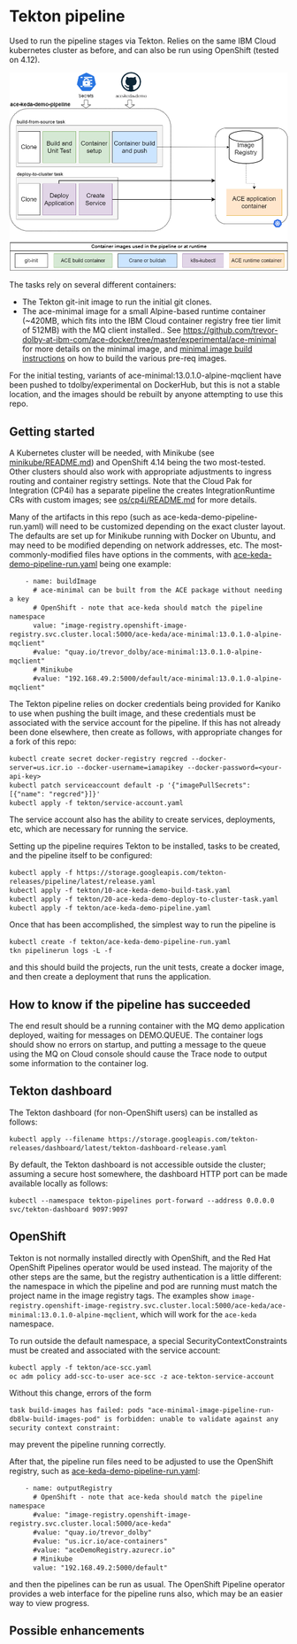 # Tekton pipeline

Used to run the pipeline stages via Tekton. Relies on the same IBM Cloud kubernetes cluster as 
before, and can also be run using OpenShift (tested on 4.12).

![Pipeline overview](/demo-infrastructure/images/tekton-pipeline.png)

The tasks rely on several different containers:

- The Tekton git-init image to run the initial git clones.
- The ace-minimal image for a small Alpine-based runtime container (~420MB, which fits into the IBM 
Cloud container registry free tier limit of 512MB) with the MQ client installed..  See 
https://github.com/trevor-dolby-at-ibm-com/ace-docker/tree/master/experimental/ace-minimal for more 
details on the minimal image, and [minimal image build instructions](minimal-image-build/README.md)
on how to build the various pre-req images.

For the initial testing, variants of ace-minimal:13.0.1.0-alpine-mqclient have been pushed to tdolby/experimental 
on DockerHub, but this is not a stable location, and the images should be rebuilt by anyone attempting 
to use this repo.

## Getting started

A Kubernetes cluster will be needed, with Minikube (see [minikube/README.md](/tekton/minikube/README.md)) and
OpenShift 4.14 being the two most-tested. Other clusters should also work with appropriate adjustments to
ingress routing and container registry settings. Note that the Cloud Pak for Integration (CP4i) has a separate
pipeline the creates IntegrationRuntime CRs with custom images; see [os/cp4i/README.md](/tekton/os/cp4i/README.md)
for more details.

Many of the artifacts in this repo (such as ace-keda-demo-pipeline-run.yaml) will need to be customized depending on
the exact cluster layout. The defaults are set up for Minikube running with Docker on Ubuntu, and may need
to be modified depending on network addresses, etc. The most-commonly-modified files have options in the
comments, with [ace-keda-demo-pipeline-run.yaml](ace-keda-demo-pipeline-run.yaml) being one example:
```
    - name: buildImage
      # ace-minimal can be built from the ACE package without needing a key
      # OpenShift - note that ace-keda should match the pipeline namespace
      value: "image-registry.openshift-image-registry.svc.cluster.local:5000/ace-keda/ace-minimal:13.0.1.0-alpine-mqclient"
      #value: "quay.io/trevor_dolby/ace-minimal:13.0.1.0-alpine-mqclient"
      # Minikube
      #value: "192.168.49.2:5000/default/ace-minimal:13.0.1.0-alpine-mqclient"
```

 The Tekton pipeline relies on docker credentials being provided for Kaniko to use when pushing 
the built image, and these credentials must be associated with the service account for the pipeline. 
If this has not already been done elsewhere, then create as follows, with appropriate changes for a 
fork of this repo:
```
kubectl create secret docker-registry regcred --docker-server=us.icr.io --docker-username=iamapikey --docker-password=<your-api-key>
kubectl patch serviceaccount default -p '{"imagePullSecrets": [{"name": "regcred"}]}'
kubectl apply -f tekton/service-account.yaml
```
The service account also has the ability to create services, deployments, etc, which are necessary 
for running the service.

Setting up the pipeline requires Tekton to be installed, tasks to be created, and the pipeline itself
to be configured:
```
kubectl apply -f https://storage.googleapis.com/tekton-releases/pipeline/latest/release.yaml
kubectl apply -f tekton/10-ace-keda-demo-build-task.yaml
kubectl apply -f tekton/20-ace-keda-demo-deploy-to-cluster-task.yaml
kubectl apply -f tekton/ace-keda-demo-pipeline.yaml
```

Once that has been accomplished, the simplest way to run the pipeline is
```
kubectl create -f tekton/ace-keda-demo-pipeline-run.yaml
tkn pipelinerun logs -L -f
```

and this should build the projects, run the unit tests, create a docker image, and then create a 
deployment that runs the application.

## How to know if the pipeline has succeeded

The end result should be a running container with the MQ demo application deployed, waiting for
messages on DEMO.QUEUE. The container logs should show no errors on startup, and putting a message
to the queue using the MQ on Cloud console should cause the Trace node to output some information
to the container log.

## Tekton dashboard

The Tekton dashboard (for non-OpenShift users) can be installed as follows:
```
kubectl apply --filename https://storage.googleapis.com/tekton-releases/dashboard/latest/tekton-dashboard-release.yaml
```

By default, the Tekton dashboard is not accessible outside the cluster; assuming a secure host
somewhere, the dashboard HTTP port can be made available locally as follows:
```
kubectl --namespace tekton-pipelines port-forward --address 0.0.0.0 svc/tekton-dashboard 9097:9097
```

## OpenShift

Tekton is not normally installed directly with OpenShift, and the Red Hat OpenShift Pipelines operator
would be used instead. The majority of the other steps are the same, but the registry authentication is 
a little different: the namespace in which the pipeline and pod are running must match the project
name in the image registry tags. The examples show 
`image-registry.openshift-image-registry.svc.cluster.local:5000/ace-keda/ace-minimal:13.0.1.0-alpine-mqclient`,
which will work for the `ace-keda` namespace.

To run outside the default namespace, a special SecurityContextConstraints must be created and
associated with the service account:
```
kubectl apply -f tekton/ace-scc.yaml
oc adm policy add-scc-to-user ace-scc -z ace-tekton-service-account
```
Without this change, errors of the form
```
task build-images has failed: pods "ace-minimal-image-pipeline-run-db8lw-build-images-pod" is forbidden: unable to validate against any security context constraint: 
```
may prevent the pipeline running correctly.

After that, the pipeline run files need to be adjusted to use the OpenShift registry, such 
as [ace-keda-demo-pipeline-run.yaml](ace-keda-demo-pipeline-run.yaml):
```
    - name: outputRegistry
      # OpenShift - note that ace-keda should match the pipeline namespace
      #value: "image-registry.openshift-image-registry.svc.cluster.local:5000/ace-keda"
      #value: "quay.io/trevor_dolby"
      #value: "us.icr.io/ace-containers"
      #value: "aceDemoRegistry.azurecr.io"
      # Minikube
      value: "192.168.49.2:5000/default"
```
and then the pipelines can be run as usual. The OpenShift Pipeline operator provides a 
web interface for the pipeline runs also, which may be an easier way to view progress.

## Possible enhancements

